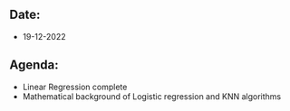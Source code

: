 ## Date:
- 19-12-2022

## Agenda:
- Linear Regression complete
- Mathematical background of Logistic regression and KNN algorithms